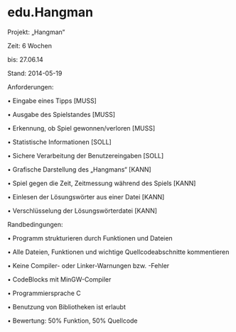 edu.Hangman
===========


Projekt: „Hangman“

Zeit: 6 Wochen

bis: 27.06.14

 
Stand: 2014-05-19
 
 
 
 
Anforderungen:
 
•    Eingabe eines Tipps [MUSS]
 
•    Ausgabe des Spielstandes [MUSS]
 
•    Erkennung, ob Spiel gewonnen/verloren  [MUSS]
 
•    Statistische Informationen  [SOLL]
 
•    Sichere Verarbeitung der Benutzereingaben [SOLL]
 
•    Grafische Darstellung des „Hangmans“ [KANN]
 
•    Spiel gegen die Zeit, Zeitmessung während des Spiels [KANN]
 
•    Einlesen der Lösungswörter aus einer Datei [KANN]
 
•    Verschlüsselung der Lösungswörterdatei [KANN]
 
 
 
 
Randbedingungen:
 
•    Programm strukturieren durch Funktionen und Dateien
 
•    Alle Dateien, Funktionen und wichtige Quellcodeabschnitte kommentieren
 
•    Keine Compiler- oder Linker-Warnungen bzw. -Fehler
 
•    CodeBlocks mit MinGW-Compiler
 
•    Programmiersprache C
 
•    Benutzung von Bibliotheken ist erlaubt
 
•    Bewertung: 50% Funktion, 50% Quellcode

